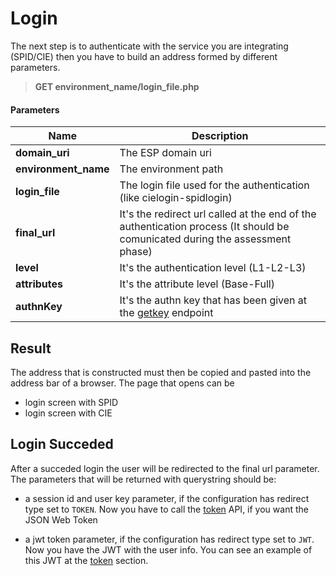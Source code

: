 # Login

The next step is to authenticate with the service you are integrating (SPID/CIE) then you have to build an address formed by different parameters.

> **GET environment_name/login_file.php**

#### Parameters

Name | Description
------------- | -------------
 **domain_uri** | The ESP domain uri
 **environment_name** | The environment path
 **login_file** | The login file used for the authentication (like cielogin-spidlogin)
 **final_url** | It's the redirect url called at the end of the authentication process (It should be comunicated during the assessment phase)
 **level** | It's the authentication level (L1-L2-L3)
 **attributes** | It's the attribute level (Base-Full)
 **authnKey** | It's the authn key that has been given at the [getkey](./getkey.md) endpoint


## Result

The address that is constructed must then be copied and pasted into the address bar of a browser. The page that opens can be
- login screen with SPID
- login screen with CIE

## Login Succeded

After a succeded login the user will be redirected to the final url parameter. 
The parameters that will be returned with querystring should be:

- a session id and user key parameter, if the configuration has redirect type set to `TOKEN`. Now you have to call the [token](./token.md) API, if you want the JSON Web Token

- a jwt token parameter, if the configuration has redirect type set to `JWT`. Now you have the JWT with the user info. You can see an example of this JWT at the [token](./token.md) section.
